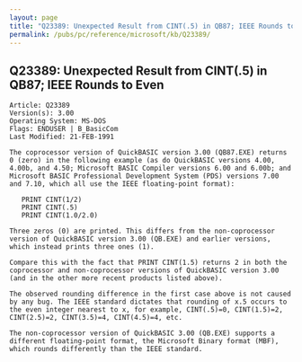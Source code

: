 ```yaml
---
layout: page
title: "Q23389: Unexpected Result from CINT(.5) in QB87; IEEE Rounds to Even"
permalink: /pubs/pc/reference/microsoft/kb/Q23389/
---
```


## Q23389: Unexpected Result from CINT(.5) in QB87; IEEE Rounds to Even

	Article: Q23389
	Version(s): 3.00
	Operating System: MS-DOS
	Flags: ENDUSER | B_BasicCom
	Last Modified: 21-FEB-1991
	
	The coprocessor version of QuickBASIC version 3.00 (QB87.EXE) returns
	0 (zero) in the following example (as do QuickBASIC versions 4.00,
	4.00b, and 4.50; Microsoft BASIC Compiler versions 6.00 and 6.00b; and
	Microsoft BASIC Professional Development System (PDS) versions 7.00
	and 7.10, which all use the IEEE floating-point format):
	
	   PRINT CINT(1/2)
	   PRINT CINT(.5)
	   PRINT CINT(1.0/2.0)
	
	Three zeros (0) are printed. This differs from the non-coprocessor
	version of QuickBASIC version 3.00 (QB.EXE) and earlier versions,
	which instead prints three ones (1).
	
	Compare this with the fact that PRINT CINT(1.5) returns 2 in both the
	coprocessor and non-coprocessor versions of QuickBASIC version 3.00
	(and in the other more recent products listed above).
	
	The observed rounding difference in the first case above is not caused
	by any bug. The IEEE standard dictates that rounding of x.5 occurs to
	the even integer nearest to x, for example, CINT(.5)=0, CINT(1.5)=2,
	CINT(2.5)=2, CINT(3.5)=4, CINT(4.5)=4, etc.
	
	The non-coprocessor version of QuickBASIC 3.00 (QB.EXE) supports a
	different floating-point format, the Microsoft Binary format (MBF),
	which rounds differently than the IEEE standard.
